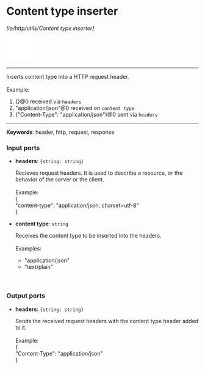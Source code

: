 # Content type inserter

_[io/http/utils/Content type inserter]_

![icon](</assets/icons/89f4fde2-5391-4f4c-b55a-55ada280f89c.png>)

---

Inserts content type into a HTTP request header.<br>
<br>
Example:<br>
1. {}@0 received via `headers`<br>
2. "application/json"@0 received on `content type`<br>
3. {"Content-Type": "application/json"}@0 sent via `headers`<br>

---

__Keywords__: header, http, request, response

### Input ports

* __headers__: ` {string: string} `

    Recieves request headers. It is  used to describe a resource, or the behavior of the server or the client.<br>
    <br>
    Example:<br>
    {<br>
      "content-type": "application/json; charset=utf-8"<br>
    }<br>


* __content type__: ` string `

    Receives the content type to be inserted into the headers.<br>
    <br>
    Examples:<br>
    * "application/json"<br>
    * "text/plain"<br>
    <br>
    <br>

### Output ports

* __headers__: ` {string: string} `

    Sends the received request headers with the content type header added to it.<br>
    <br>
    Example:<br>
    {<br>
      "Content-Type": "application/json"<br>
    }<br>

